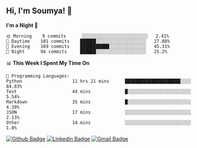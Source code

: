## Hi, I'm Soumya! 👋

<!--START_SECTION:waka-->
**I'm a Night 🦉** 

```text
🌞 Morning    9 commits      ░░░░░░░░░░░░░░░░░░░░░░░░░   2.41% 
🌆 Daytime    101 commits    ██████░░░░░░░░░░░░░░░░░░░   27.08% 
🌃 Evening    169 commits    ███████████░░░░░░░░░░░░░░   45.31% 
🌙 Night      94 commits     ██████░░░░░░░░░░░░░░░░░░░   25.2%

```


📊 **This Week I Spent My Time On** 

```text
💬 Programming Languages: 
Python                   11 hrs 21 mins      █████████████████████░░░░   84.83% 
Text                     44 mins             █░░░░░░░░░░░░░░░░░░░░░░░░   5.54% 
Markdown                 35 mins             █░░░░░░░░░░░░░░░░░░░░░░░░   4.38% 
JSON                     17 mins             ░░░░░░░░░░░░░░░░░░░░░░░░░   2.13% 
Other                    14 mins             ░░░░░░░░░░░░░░░░░░░░░░░░░   1.8%

```


<!--END_SECTION:waka-->

[![Github Badge](https://img.shields.io/badge/-rubyruins-grey?style=for-the-badge&logo=github&logoColor=white&link=https://github.com/rubyruins/)](https://www.github.com/rubyruins/) 
[![Linkedin Badge](https://img.shields.io/badge/-Soumya%20Parekh-0072b1?style=for-the-badge&logo=Linkedin&logoColor=white&link=https://www.linkedin.com/in/Soumya-Parekh/)](https://www.linkedin.com/in/Soumya-Parekh/) 
[![Gmail Badge](https://img.shields.io/badge/-soumya.parekh@somaiya.edu-c14438?style=for-the-badge&logo=Gmail&logoColor=white&link=mailto:soumya.parekh@somaiya.edu)](mailto:soumya.parekh@somaiya.edu) 
